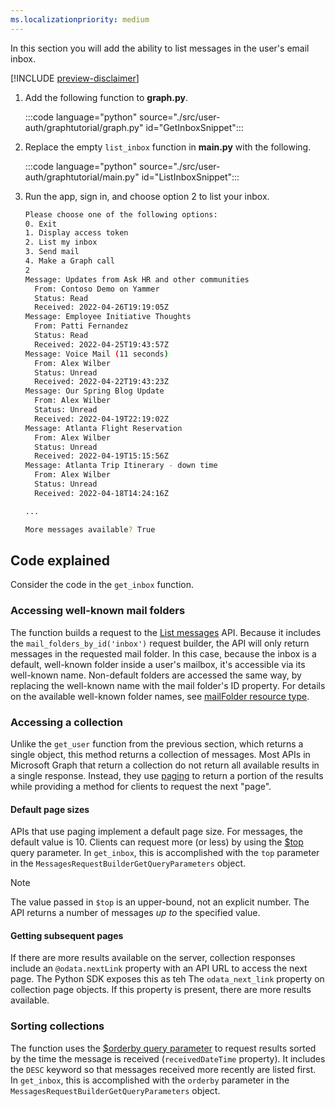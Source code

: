 ```yaml
---
ms.localizationpriority: medium
---
```


<!-- markdownlint-disable MD041 -->

In this section you will add the ability to list messages in the user's email inbox.

[!INCLUDE [preview-disclaimer](preview-disclaimer.md)]

1. Add the following function to **graph.py**.

    :::code language="python" source="./src/user-auth/graphtutorial/graph.py" id="GetInboxSnippet":::

1. Replace the empty `list_inbox` function in **main.py** with the following.

    :::code language="python" source="./src/user-auth/graphtutorial/main.py" id="ListInboxSnippet":::

1. Run the app, sign in, and choose option 2 to list your inbox.

    ```bash
    Please choose one of the following options:
    0. Exit
    1. Display access token
    2. List my inbox
    3. Send mail
    4. Make a Graph call
    2
    Message: Updates from Ask HR and other communities
      From: Contoso Demo on Yammer
      Status: Read
      Received: 2022-04-26T19:19:05Z
    Message: Employee Initiative Thoughts
      From: Patti Fernandez
      Status: Read
      Received: 2022-04-25T19:43:57Z
    Message: Voice Mail (11 seconds)
      From: Alex Wilber
      Status: Unread
      Received: 2022-04-22T19:43:23Z
    Message: Our Spring Blog Update
      From: Alex Wilber
      Status: Unread
      Received: 2022-04-19T22:19:02Z
    Message: Atlanta Flight Reservation
      From: Alex Wilber
      Status: Unread
      Received: 2022-04-19T15:15:56Z
    Message: Atlanta Trip Itinerary - down time
      From: Alex Wilber
      Status: Unread
      Received: 2022-04-18T14:24:16Z

    ...

    More messages available? True
    ```

## Code explained

Consider the code in the `get_inbox` function.

### Accessing well-known mail folders

The function builds a request to the [List messages](/graph/api/user-list-messages) API. Because it includes the `mail_folders_by_id('inbox')` request builder, the API will only return messages in the requested mail folder. In this case, because the inbox is a default, well-known folder inside a user's mailbox, it's accessible via its well-known name. Non-default folders are accessed the same way, by replacing the well-known name with the mail folder's ID property. For details on the available well-known folder names, see [mailFolder resource type](/graph/api/resources/mailfolder).

### Accessing a collection

Unlike the `get_user` function from the previous section, which returns a single object, this method returns a collection of messages. Most APIs in Microsoft Graph that return a collection do not return all available results in a single response. Instead, they use [paging](/graph/paging) to return a portion of the results while providing a method for clients to request the next "page".

#### Default page sizes

APIs that use paging implement a default page size. For messages, the default value is 10. Clients can request more (or less) by using the [$top](/graph/query-parameters#top-parameter) query parameter. In `get_inbox`, this is accomplished with the `top` parameter in the `MessagesRequestBuilderGetQueryParameters` object.

> [!NOTE]
> The value passed in `$top` is an upper-bound, not an explicit number. The API returns a number of messages *up to* the specified value.

#### Getting subsequent pages

If there are more results available on the server, collection responses include an `@odata.nextLink` property with an API URL to access the next page. The Python SDK exposes this as teh The `odata_next_link` property on collection page objects. If this property is present, there are more results available.

### Sorting collections

The function uses the [$orderby query parameter](/graph/query-parameters#orderby-parameter) to request results sorted by the time the message is received (`receivedDateTime` property). It includes the `DESC` keyword so that messages received more recently are listed first. In `get_inbox`, this is accomplished with the `orderby` parameter in the `MessagesRequestBuilderGetQueryParameters` object.
